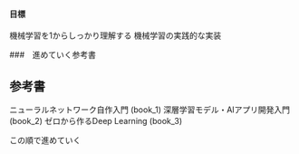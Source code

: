 #### 目標
機械学習を1からしっかり理解する
機械学習の実践的な実装

###　進めていく参考書
## 参考書
ニューラルネットワーク自作入門 (book_1)
深層学習モデル・AIアプリ開発入門 (book_2)
ゼロから作るDeep Learning (book_3)

この順で進めていく